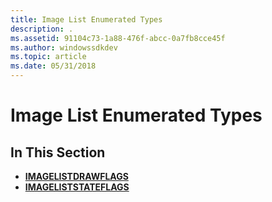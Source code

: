 ```yaml
---
title: Image List Enumerated Types
description: .
ms.assetid: 91104c73-1a88-476f-abcc-0a7fb8cce45f
ms.author: windowssdkdev
ms.topic: article
ms.date: 05/31/2018
---
```


# Image List Enumerated Types

## In This Section

-   [**IMAGELISTDRAWFLAGS**](imagelistdrawflags.md)
-   [**IMAGELISTSTATEFLAGS**](imageliststateflags.md)

 

 




